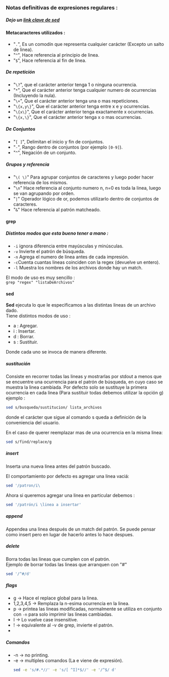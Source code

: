 ### Notas definitivas de expresiones regulares : 
##### Dejo un [link clave de sed](https://www.grymoire.com/Unix/Sed.html)
#### Metacaracteres utilizados : 
* "`.`", Es un comodín que representa cualquier carácter (Excepto un salto de linea).
* "`^`", Hace referencia al principio de linea.
* "`$`", Hace referencia al fin de linea.
##### De repetición 
* "`\?`", que el carácter anterior tenga 1 o ninguna ocurrencia.
* "`*`", Que el carácter anterior tenga cualquier numero de ocurrencias (Incluyendo la nula).
* "`\+`", Que el carácter anterior tenga una o mas repeticiones.
* "`\{x,y\}`", Que el carácter anterior tenga entre x e y ocurrencias.
* "`\{x\}`", Que el carácter anterior tenga exactamente x ocurrencias.
* "`\{x,\}`", Que el carácter anterior tenga x o mas ocurrencias.
##### De Conjuntos
* "`[ ]`", Delimitan el inicio y fin de conjuntos.
* "`-`", Rango dentro de conjuntos (por ejemplo `[0-9]`).
* "`^`", Negación de un conjunto.
##### Grupos y referencia
* "`\( \)`" Para agrupar conjuntos de caracteres y luego poder hacer referencia de los mismos.
* "`\n`" Hace referencia al conjunto numero n, n=0 es toda la linea, luego se van agrupando por orden.
* "`|`" Operador lógico de or, podemos utilizarlo dentro de conjuntos de caracteres.
* "`&`" Hace referencia al patrón matcheado.

#### grep

##### Distintos modos que esta bueno tener a mano : 
* `-i` ignora diferencia entre mayúsculas y minúsculas.
* `-v` Invierte el patrón de búsqueda.
* `-n` Agrega el numero de linea antes de cada impresión.
* `-c`Cuenta cuantas lineas coinciden con la regex (devuelve un entero).
* `-l` Muestra los nombres de los archivos donde hay un match.

El modo de uso es muy sencillo : <br>
`grep "regex" "listaDeArchivos"`

#### sed
**Sed** ejecuta lo que le especificamos a las distintas lineas de un archivo dado.<br>
Tiene distintos modos de uso :
* a : Agregar.
* i : Insertar.
* d : Borrar.
* s : Sustituir.

Donde cada uno se invoca de manera diferente.

##### **sustitución** 
Consiste en recorrer todas las lineas y mostrarlas por stdout a menos que se encuentre una ocurrencia para el patrón de búsqueda, en cuyo caso se muestra la linea cambiada. Por defecto solo se sustituye la primera ocurrencia en cada linea (Para sustituir todas debemos utilizar la opción g)<br>
ejemplo : 
```sh
sed s/busqueda/sustitucion/ lista_archivos
```
donde el carácter que sigue al comando s queda a definición de la conveniencia del usuario.

En el caso de querer reemplazar mas de una ocurrencia en la misma linea:
```sh
sed s/find/replace/g
```

##### **insert**
Inserta una nueva linea antes del patrón buscado.

El comportamiento por defecto es agregar una linea vaciá: 
```sh
sed '/patron/i\
```
Ahora si queremos agregar una linea en particular debemos : 
```sh
sed '/patrón/i \linea a insertar'
```
##### **append**
Appendea una linea después de un match del patrón. Se puede pensar como insert pero en lugar de hacerlo antes lo hace despues.

##### **delete**
Borra todas las lineas que cumplen con el patrón.<br>
Ejemplo de borrar todas las lineas que arranquen con "#"
```sh
sed '/^#/d'
```

##### flags

* g -> Hace el replace global para la linea.
* 1,2,3,4,5 -> Remplaza la n-esima ocurrencia en la linea.
* p -> printea las lineas modificadas, normalmente se utiliza en conjunto con `-n` para solo imprimir las lineas cambiadas.
* I -> Lo vuelve case insensitive.
* ! -> equivalente al -v de grep, invierte el patrón.
* 

##### Comandos
* -n -> no printing.
* -e -> multiples comandos (La e viene de expresión).
    ```sh
    sed -e 's/#.*//' -e 's/[ ^I]*$//' -e '/^$/ d' 
    ```
